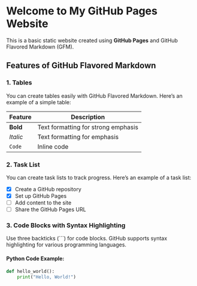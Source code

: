 # Welcome to My GitHub Pages Website

This is a basic static website created using **GitHub Pages** and GitHub Flavored Markdown (GFM).

## Features of GitHub Flavored Markdown

### 1. Tables

You can create tables easily with GitHub Flavored Markdown. Here’s an example of a simple table:

| Feature       | Description                       |
| ------------- | --------------------------------- |
| **Bold**      | Text formatting for strong emphasis |
| _Italic_      | Text formatting for emphasis       |
| `Code`        | Inline code                       |

### 2. Task List

You can create task lists to track progress. Here’s an example of a task list:

- [x] Create a GitHub repository
- [x] Set up GitHub Pages
- [ ] Add content to the site
- [ ] Share the GitHub Pages URL

### 3. Code Blocks with Syntax Highlighting

Use three backticks (```) for code blocks. GitHub supports syntax highlighting for various programming languages.

#### Python Code Example:

```python
def hello_world():
    print("Hello, World!")

